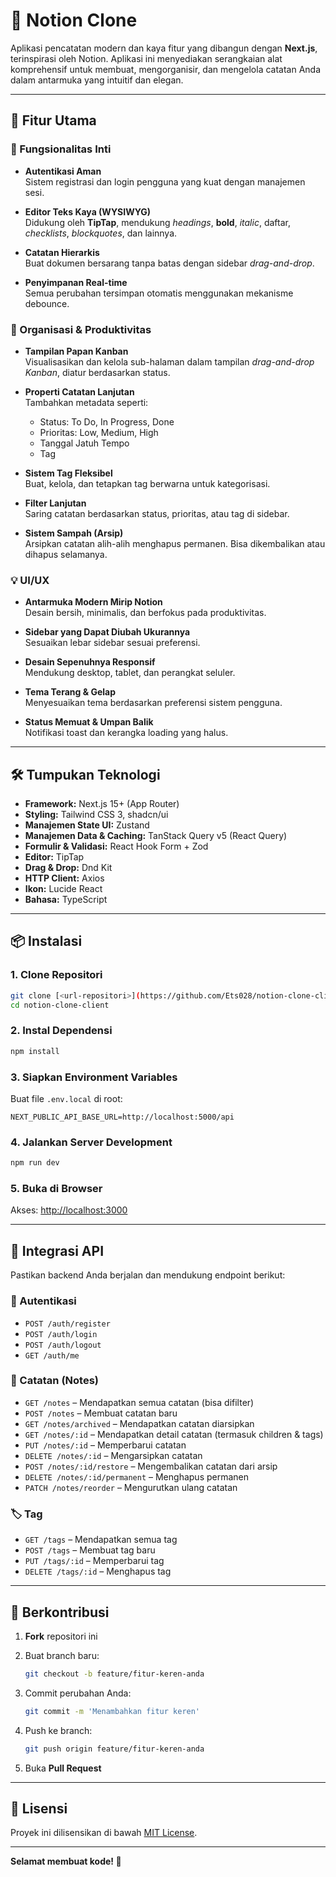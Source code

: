 # 📘 Notion Clone

Aplikasi pencatatan modern dan kaya fitur yang dibangun dengan **Next.js**, terinspirasi oleh Notion. Aplikasi ini menyediakan serangkaian alat komprehensif untuk membuat, mengorganisir, dan mengelola catatan Anda dalam antarmuka yang intuitif dan elegan.

---

## 🌟 Fitur Utama

### 🔑 Fungsionalitas Inti

- **Autentikasi Aman**  
  Sistem registrasi dan login pengguna yang kuat dengan manajemen sesi.

- **Editor Teks Kaya (WYSIWYG)**  
  Didukung oleh **TipTap**, mendukung *headings*, **bold**, *italic*, daftar, *checklists*, *blockquotes*, dan lainnya.

- **Catatan Hierarkis**  
  Buat dokumen bersarang tanpa batas dengan sidebar *drag-and-drop*.

- **Penyimpanan Real-time**  
  Semua perubahan tersimpan otomatis menggunakan mekanisme debounce.

### 📂 Organisasi & Produktivitas

- **Tampilan Papan Kanban**  
  Visualisasikan dan kelola sub-halaman dalam tampilan *drag-and-drop Kanban*, diatur berdasarkan status.

- **Properti Catatan Lanjutan**  
  Tambahkan metadata seperti:
  - Status: To Do, In Progress, Done
  - Prioritas: Low, Medium, High
  - Tanggal Jatuh Tempo
  - Tag

- **Sistem Tag Fleksibel**  
  Buat, kelola, dan tetapkan tag berwarna untuk kategorisasi.

- **Filter Lanjutan**  
  Saring catatan berdasarkan status, prioritas, atau tag di sidebar.

- **Sistem Sampah (Arsip)**  
  Arsipkan catatan alih-alih menghapus permanen. Bisa dikembalikan atau dihapus selamanya.

### 💡 UI/UX

- **Antarmuka Modern Mirip Notion**  
  Desain bersih, minimalis, dan berfokus pada produktivitas.

- **Sidebar yang Dapat Diubah Ukurannya**  
  Sesuaikan lebar sidebar sesuai preferensi.

- **Desain Sepenuhnya Responsif**  
  Mendukung desktop, tablet, dan perangkat seluler.

- **Tema Terang & Gelap**  
  Menyesuaikan tema berdasarkan preferensi sistem pengguna.

- **Status Memuat & Umpan Balik**  
  Notifikasi toast dan kerangka loading yang halus.

---

## 🛠️ Tumpukan Teknologi

- **Framework:** Next.js 15+ (App Router)
- **Styling:** Tailwind CSS 3, shadcn/ui
- **Manajemen State UI:** Zustand
- **Manajemen Data & Caching:** TanStack Query v5 (React Query)
- **Formulir & Validasi:** React Hook Form + Zod
- **Editor:** TipTap
- **Drag & Drop:** Dnd Kit
- **HTTP Client:** Axios
- **Ikon:** Lucide React
- **Bahasa:** TypeScript

---

## 📦 Instalasi

### 1. Clone Repositori

```bash
git clone [<url-repositori>](https://github.com/Ets028/notion-clone-client.git)
cd notion-clone-client
````

### 2. Instal Dependensi

```bash
npm install
```

### 3. Siapkan Environment Variables

Buat file `.env.local` di root:

```env
NEXT_PUBLIC_API_BASE_URL=http://localhost:5000/api
```

### 4. Jalankan Server Development

```bash
npm run dev
```

### 5. Buka di Browser

Akses: [http://localhost:3000](http://localhost:3000)

---

## 🚀 Integrasi API

Pastikan backend Anda berjalan dan mendukung endpoint berikut:

### 🔐 Autentikasi

* `POST /auth/register`
* `POST /auth/login`
* `POST /auth/logout`
* `GET /auth/me`

### 📄 Catatan (Notes)

* `GET /notes` – Mendapatkan semua catatan (bisa difilter)
* `POST /notes` – Membuat catatan baru
* `GET /notes/archived` – Mendapatkan catatan diarsipkan
* `GET /notes/:id` – Mendapatkan detail catatan (termasuk children & tags)
* `PUT /notes/:id` – Memperbarui catatan
* `DELETE /notes/:id` – Mengarsipkan catatan
* `POST /notes/:id/restore` – Mengembalikan catatan dari arsip
* `DELETE /notes/:id/permanent` – Menghapus permanen
* `PATCH /notes/reorder` – Mengurutkan ulang catatan

### 🏷️ Tag

* `GET /tags` – Mendapatkan semua tag
* `POST /tags` – Membuat tag baru
* `PUT /tags/:id` – Memperbarui tag
* `DELETE /tags/:id` – Menghapus tag

---

## 🤝 Berkontribusi

1. **Fork** repositori ini
2. Buat branch baru:

   ```bash
   git checkout -b feature/fitur-keren-anda
   ```
3. Commit perubahan Anda:

   ```bash
   git commit -m 'Menambahkan fitur keren'
   ```
4. Push ke branch:

   ```bash
   git push origin feature/fitur-keren-anda
   ```
5. Buka **Pull Request**

---

## 📝 Lisensi

Proyek ini dilisensikan di bawah [MIT License](LICENSE).

---

**Selamat membuat kode! 🚀**

```
